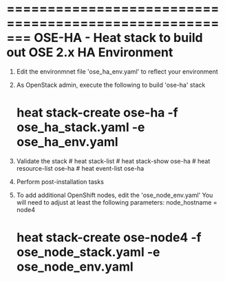 =======================================================
OSE-HA - Heat stack to build out OSE 2.x HA Environment
=======================================================
1. Edit the environmnet file 'ose_ha_env.yaml' to reflect your environment
2. As OpenStack admin, execute the following to build 'ose-ha' stack
	# heat stack-create ose-ha -f ose_ha_stack.yaml -e ose_ha_env.yaml
3. Validate the stack
        # heat stack-list
        # heat stack-show ose-ha
        # heat resource-list ose-ha
        # heat event-list ose-ha
4. Perform post-installation tasks
5. To add additional OpenShift nodes, edit the 'ose_node_env.yaml'
   You will need to adjust at least the following parameters:
   node_hostname = node4	
   
	# heat stack-create ose-node4 -f ose_node_stack.yaml -e ose_node_env.yaml


